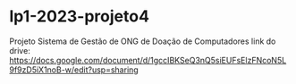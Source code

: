 # lp1-2023-projeto4
Projeto Sistema de Gestão de ONG de Doação de Computadores
link do drive:
https://docs.google.com/document/d/1gccIBKSeQ3nQ5siEUFsElzFNcoN5L9f9zD5iX1noB-w/edit?usp=sharing
